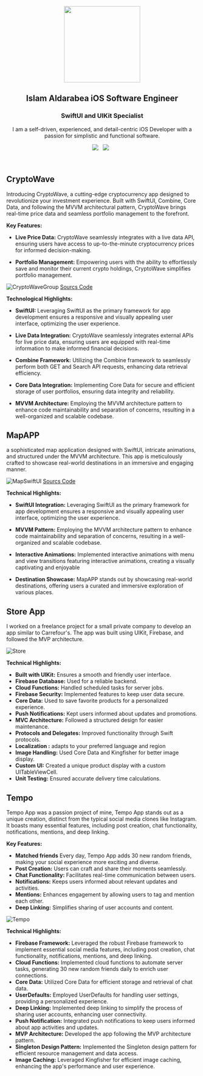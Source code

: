 
<p align="center">
  <img src="https://github.com/aslamdodeen/IOS-Portfolio/assets/5517052/88b2d7fb-8427-4f2c-a293-03aa5253cfb9=" width="200" height="200">
</p>
<h2 align="center">Islam Aldarabea iOS Software Engineer</h2>
<h3 align="center">SwiftUI and UIKit Specialist</h3>

<p align="center">I am a self-driven, experienced, and detail-centric iOS Developer with a passion for simplistic and functional software.</p>
<p align="center">
  <a href="https://www.linkedin.com/in/islam-aldarabea-73978567/"><img src="https://img.shields.io/static/v1?label=LinkedIn&message=islamAldarabea&color=blue&style=for-the-badge&logo=linkedin&logoColor=white"></a>&nbsp;&nbsp;
  <a href="https://github.com/aslamdodeen/IOS-Portfolio/files/13890607/ISLAM-ALDARABEA-FlowCV-Resume-20240110.pdf"><img src="https://img.shields.io/static/v1?label=Resume&message=Download%20CV&color=mint&style=for-the-badge"></a>&nbsp;&nbsp;
  
</p><br>

## CryptoWave
Introducing CryptoWave, a cutting-edge cryptocurrency app designed to revolutionize your investment experience. Built with SwiftUI, Combine, Core Data, and following the MVVM architectural pattern, CryptoWave brings real-time price data and seamless portfolio management to the forefront.


**Key Features:**

-   **Live Price Data:** CryptoWave seamlessly integrates with a live data API, ensuring users have access to up-to-the-minute cryptocurrency prices for informed decision-making.
    
-   **Portfolio Management:** Empowering users with the ability to effortlessly save and monitor their current crypto holdings, CryptoWave simplifies portfolio management.
    
  
![CryptoWaveGroup](https://github.com/aslamdodeen/IOS-Portfolio/assets/5517052/d36e3078-ad22-4b3a-9039-3993b3a01bce) 
 [ Sourcs Code](https://github.com/aslamdodeen/CryptoWave)

**Technological Highlights:**

-   **SwiftUI:** Leveraging SwiftUI as the primary framework for app development ensures a responsive and visually appealing user interface, optimizing the user experience.

-   **Live Data Integration:**  CryptoWave seamlessly integrates external APIs for live price data, ensuring users are equipped with real-time information to make informed financial decisions.

 
   -   **Combine Framework:**  Utilizing the Combine framework to seamlessly perform both GET and Search API requests, enhancing data retrieval efficiency.
    
-   **Core Data Integration:** Implementing Core Data for secure and efficient storage of user portfolios, ensuring data integrity and reliability.
    
   -   **MVVM Architecture:** Employing the MVVM architecture pattern to enhance code maintainability and separation of concerns, resulting in a well-organized and scalable codebase.
    
## MapAPP

a sophisticated map application designed with SwiftUI, intricate animations, and structured under the MVVM architecture. This app is meticulously crafted to showcase real-world destinations in an immersive and engaging manner.

![MapSwiftUI](https://github.com/aslamdodeen/IOS-Portfolio/assets/5517052/4c307065-f92d-4d06-a2dd-d4acd8c0ab87)
 [ Sourcs Code](https://github.com/aslamdodeen/MapAppSwiftUI)

**Technical Highlights:**

-   **SwiftUI Integration:** Leveraging SwiftUI as the primary framework for app development ensures a responsive and visually appealing user interface, optimizing the user experience.
  
-   **MVVM Pattern:**  Employing the MVVM architecture pattern to enhance code maintainability and separation of concerns, resulting in a well-organized and scalable codebase.
-   **Interactive Animations:** Implemented interactive animations with menu and view transitions featuring interactive animations, creating a visually captivating and enjoyable
    
-   **Destination Showcase:** MapAPP stands out by showcasing real-world destinations, offering users a curated and immersive exploration of various places.
    
    

## Store App

I worked on a freelance project for a small private company to develop an app similar to Carrefour's. The app was built using UIKit, Firebase, and followed the MVP architecture.


![Store](https://github.com/aslamdodeen/IOS-Portfolio/assets/5517052/138d1d86-cbec-4733-94f6-bccad194cf14)



**Technical Highlights:**
-   **Built with UIKit:** Ensures a smooth and friendly user interface.
-   **Firebase Database:** Used for a reliable backend.
-   **Cloud Functions:** Handled scheduled tasks for server jobs.
-   **Firebase Security:** Implemented features to keep user data secure.
-   **Core Data:** Used to save favorite products for a personalized experience.
-   **Push Notifications:** Kept users informed about updates and promotions.
-   **MVC Architecture:** Followed a structured design for easier maintenance.
-   **Protocols and Delegates:** Improved functionality through Swift protocols.
-   **Localization :**  adapts to your preferred language and region
-   **Image Handling:** Used Core Data and Kingfisher for better image display.
-   **Custom UI:** Created a unique product display with a custom UITableViewCell.
-   **Unit Testing:** Ensured accurate delivery time calculations.

## Tempo

Tempo App  was a passion project of mine, Tempo App stands out as a unique creation, distinct from the typical social media clones like Instagram. It boasts many essential features, including post creation, chat functionality, notifications, mentions, and deep linking.

**Key Features:**
-   **Matched friends** Every day, Tempo App adds 30 new random friends, making your social experience more exciting and diverse.
-   **Post Creation:** Users can craft and share their moments seamlessly.
-   **Chat Functionality:** Facilitates real-time communication between users.
-   **Notifications:** Keeps users informed about relevant updates and activities.
-   **Mentions:** Enhances engagement by allowing users to tag and mention each other.
-   **Deep Linking:** Simplifies sharing of user accounts and content.

![Tempo](https://github.com/aslamdodeen/IOS-Portfolio/assets/5517052/f06c81af-e3f6-4aca-a3a9-340fe18a4db8)



**Technical Highlights:**

-   **Firebase Framework:** Leveraged the robust Firebase framework to implement essential social media features, including post creation, chat functionality, notifications, mentions, and deep linking.
-   **Cloud Functions:** Implemented cloud functions to automate server tasks, generating 30 new random friends daily to enrich user connections.
-   **Core Data:** Utilized Core Data for efficient storage and retrieval of chat data.
-   **UserDefaults:** Employed UserDefaults for handling user settings, providing a personalized experience.
-   **Deep Linking:** Implemented deep linking to simplify the process of sharing user accounts, enhancing user connectivity.
-   **Push Notification:** Integrated push notifications to keep users informed about app activities and updates.
-   **MVP Architecture:** Developed the app following the MVP architecture pattern.
-   **Singleton Design Pattern:** Implemented the Singleton design pattern for efficient resource management and data access.
-   **Image Caching:** Leveraged Kingfisher for efficient image caching, enhancing the app's performance and user experience.
